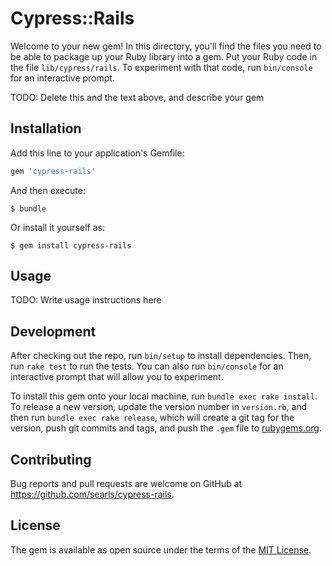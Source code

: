 # Cypress::Rails

Welcome to your new gem! In this directory, you'll find the files you need to be able to package up your Ruby library into a gem. Put your Ruby code in the file `lib/cypress/rails`. To experiment with that code, run `bin/console` for an interactive prompt.

TODO: Delete this and the text above, and describe your gem

## Installation

Add this line to your application's Gemfile:

```ruby
gem 'cypress-rails'
```

And then execute:

    $ bundle

Or install it yourself as:

    $ gem install cypress-rails

## Usage

TODO: Write usage instructions here

## Development

After checking out the repo, run `bin/setup` to install dependencies. Then, run `rake test` to run the tests. You can also run `bin/console` for an interactive prompt that will allow you to experiment.

To install this gem onto your local machine, run `bundle exec rake install`. To release a new version, update the version number in `version.rb`, and then run `bundle exec rake release`, which will create a git tag for the version, push git commits and tags, and push the `.gem` file to [rubygems.org](https://rubygems.org).

## Contributing

Bug reports and pull requests are welcome on GitHub at https://github.com/searls/cypress-rails.

## License

The gem is available as open source under the terms of the [MIT License](https://opensource.org/licenses/MIT).
